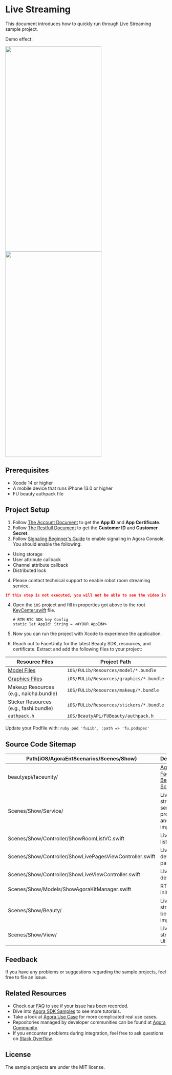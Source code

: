 # Live Streaming

This document introduces how to quickly run through Live Streaming sample project.

Demo effect:

<img src="https://download.agora.io/demo/release/LiveStreamingShot01.png" width="300" height="640" /><img src="https://download.agora.io/demo/release/LiveStreamingShot02.png" width="300" height="640" />

## Prerequisites

- Xcode 14 or higher
- A mobile device that runs iPhone 13.0 or higher
- FU beauty authpack file

## Project Setup

1. Follow [The Account Document](https://docs.agora.io/en/video-calling/reference/manage-agora-account) to get the **App ID** and **App Certificate**.
2. Follow [The Restfull Document](https://docs.agora.io/en/video-calling/reference/restful-authentication) to get the **Customer ID** and **Customer Secret**.
3. Follow [Signaling Beginner's Guide](https://docs.agora.io/en/signaling/get-started/beginners-guide?platform=ios) to enable signaling in Agora Console. You should enable the following:
* Using storage
* User attribute callback
* Channel attribute callback
* Distributed lock
4. Please contact technical support to enable robot room streaming service.
```json
If this step is not executed, you will not be able to see the video in robot rooms.
```
4. Open the `iOS` project and fill in properties got above to the root [KeyCenter.swift](../../KeyCenter.swift) file. 

	```
	# RTM RTC SDK key Config
	static let AppId: String = <#YOUR AppId#>
	```
5. Now you can run the project with Xcode to experience the application.

6. Reach out to FaceUnity for the latest Beauty SDK, resources, and certificate. Extract and add the following files to your project:

| Resource Files | Project Path |
|----------------|--------------|
| [Model Files](https://github.com/Faceunity/FULiveDemo/tree/master/FURenderKit/Resources/model) | `iOS/FULib/Resources/model/*.bundle` |
| [Graphics Files](https://github.com/Faceunity/FULiveDemo/tree/master/FURenderKit/Resources/graphics) | `iOS/FULib/Resources/graphics/*.bundle` |
| Makeup Resources (e.g., naicha.bundle) | `iOS/FULib/Resources/makeup/*.bundle` |
| Sticker Resources (e.g., fashi.bundle) | `iOS/FULib/Resources/stickers/*.bundle` |
| `authpack.h` | `iOS/BeautyAPi/FUBeauty/authpack.h` |

Update your Podfile with:
    ```ruby
    pod 'fuLib', :path => 'fu.podspec'
    ```

## Source Code Sitemap

| Path(iOS/AgoraEntScenarios/Scenes/Show) | Description                                                                          |
|--------------------------------------------------|--------------------------------------------------------------------------------------|
| beautyapi/faceunity/                             | [Agora FaceUntiy Beauty Scenes API](https://github.com/AgoraIO-Community/BeautyAPI). |
| Scenes/Show/Service/                              | Living streaming service protocol and implement.                                     |
| Scenes/Show/Controller/ShowRoomListVC.swift                  | Living room list view.                                                               |
| Scenes/Show/Controller/ShowLivePagesViewController.swift                | Living room detail scroll page view.                                                 |
| Scenes/Show/Controller/ShowLiveViewController.swift                | Living room detail view.                                                             |
| Scenes/Show/Models/ShowAgoraKitManager.swift                  | RTC Engine initializing.                                                                                                              |
| Scenes/Show/Beauty/                              | Living streaming beauty implement.                                                   |                                                         |
| Scenes/Show/View/                               | Living streaming UI widgets.                                                         |

## Feedback

If you have any problems or suggestions regarding the sample projects, feel free to file an issue.

## Related Resources

- Check our [FAQ](https://docs.agora.io/en/faq) to see if your issue has been recorded.
- Dive into [Agora SDK Samples](https://github.com/AgoraIO) to see more tutorials.
- Take a look at [Agora Use Case](https://github.com/AgoraIO-usecase) for more complicated real use cases.
- Repositories managed by developer communities can be found at [Agora Community](https://github.com/AgoraIO-Community).
- If you encounter problems during integration, feel free to ask questions on [Stack Overflow](https://stackoverflow.com/questions/tagged/agora.io).

## License

The sample projects are under the MIT license.


